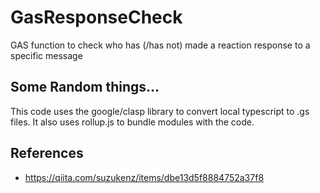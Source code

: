 # GasResponseCheck

GAS function to check who has (/has not) made a reaction response to a specific message

## Some Random things...

This code uses the google/clasp library to convert local typescript to .gs files. It also uses rollup.js to bundle modules with the code.

## References

- https://qiita.com/suzukenz/items/dbe13d5f8884752a37f8

